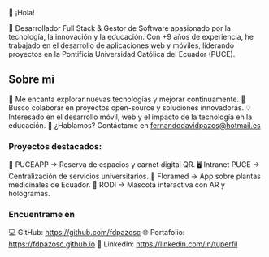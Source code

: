 👋 ¡Hola!

🚀 Desarrollador Full Stack & Gestor de Software apasionado por la tecnología, la innovación y la educación. Con +9 años de experiencia, he trabajado en el desarrollo de aplicaciones web y móviles, liderando proyectos en la Pontificia Universidad Católica del Ecuador (PUCE).

## Sobre mi
🔹 Me encanta explorar nuevas tecnologías y mejorar continuamente.
🤝 Busco colaborar en proyectos open-source y soluciones innovadoras.
💡 Interesado en el desarrollo móvil, web y el impacto de la tecnología en la educación.
📩 ¿Hablamos? Contáctame en fernandodavidpazos@hotmail.es

### Proyectos destacados:
📱 PUCEAPP → Reserva de espacios y carnet digital QR.
🖥️ Intranet PUCE → Centralización de servicios universitarios.
🌿 Floramed → App sobre plantas medicinales de Ecuador.
🤖 RODI → Mascota interactiva con AR y hologramas.

### Encuentrame en
💻 GitHub: https://github.com/fdpazosc
🌐 Portafolio: https://fdpazosc.github.io
🔗 LinkedIn: https://linkedin.com/in/tuperfil
